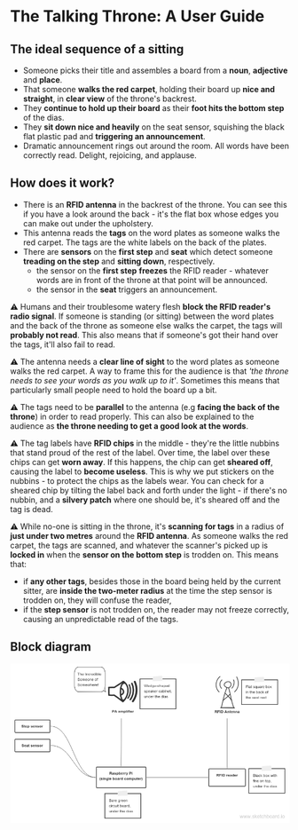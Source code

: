 # The Talking Throne: A User Guide

## The ideal sequence of a sitting
* Someone picks their title and assembles a board from a __noun__, __adjective__ and __place__.
* That someone __walks the red carpet__, holding their board up __nice and straight__, in __clear view__ of the throne's backrest.
* They __continue to hold up their board__ as their __foot hits the bottom step__ of the dias.
* They __sit down nice and heavily__ on the seat sensor, squishing the black flat plastic pad and __triggering an announcement__.
* Dramatic announcement rings out around the room. All words have been correctly read. Delight, rejoicing, and applause.

## How does it work?

* There is an __RFID antenna__ in the backrest of the throne. You can see this if you have a look around the back - it's the flat box whose edges you can make out under the upholstery.
* This antenna reads the __tags__ on the word plates as someone walks the red carpet. The tags are the white labels on the back of the plates.
* There are __sensors__ on the __first step__ and __seat__ which detect someone __treading on the step__ and __sitting down__, respectively. 
  * the sensor on the __first step__ __freezes__ the RFID reader - whatever words are in front of the throne at that point will be announced.
  * the sensor in the __seat__ triggers an announcement.

⚠️ Humans and their troublesome watery flesh __block the RFID reader's radio signal__. If someone is standing (or sitting) between the word plates and the back of the throne as someone else walks the carpet, the tags will __probably not read__. This also means that if someone's got their hand over the tags, it'll also fail to read.

⚠️ The antenna needs a __clear line of sight__ to the word plates as someone walks the red carpet. A way to frame this for the audience is that _'the throne needs to see your words as you walk up to it'_. Sometimes this means that particularly small people need to hold the board up a bit.

⚠️ The tags need to be __parallel__ to the antenna (e.g __facing the back of the throne__) in order to read properly. This can also be explained to the audience as **the throne needing to get a good look at the words**.

⚠️ The tag labels have __RFID chips__ in the middle - they're the little nubbins that stand proud of the rest of the label. Over time, the label over these chips can get __worn away__. If this happens, the chip can get __sheared off__, causing the label to __become useless__. This is why we put stickers on the nubbins - to protect the chips as the labels wear. You can check for a sheared chip by tilting the label back and forth under the light - if there's no nubbin, and a __silvery patch__ where one should be, it's sheared off and the tag is dead.

⚠️ While no-one is sitting in the throne, it's __scanning for tags__ in a radius of __just under two metres__ around the __RFID antenna__. As someone walks the red carpet, the tags are scanned, and whatever the scanner's picked up is __locked in__ when the __sensor on the bottom step__ is trodden on. This means that:
 * if __any other tags__, besides those in the board being held by the current sitter, are __inside the two-meter radius__ at the time the step sensor is trodden on, they will confuse the reader,
 * if the __step sensor__ is not trodden on, the reader may not freeze correctly, causing an unpredictable read of the tags.

## Block diagram
![Block diagram image](throne-block-diagram.png)


